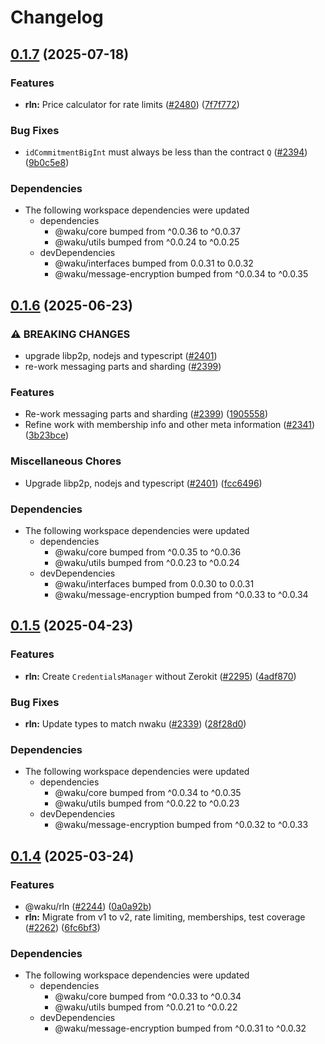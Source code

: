 # Changelog

## [0.1.7](https://github.com/waku-org/js-waku/compare/rln-v0.1.6...rln-v0.1.7) (2025-07-18)


### Features

* **rln:** Price calculator for rate limits ([#2480](https://github.com/waku-org/js-waku/issues/2480)) ([7f7f772](https://github.com/waku-org/js-waku/commit/7f7f772d9331075b57ad76eca6f803cd600c401e))


### Bug Fixes

* `idCommitmentBigInt` must always be less than the contract `Q` ([#2394](https://github.com/waku-org/js-waku/issues/2394)) ([9b0c5e8](https://github.com/waku-org/js-waku/commit/9b0c5e831140159c82a88ad9e9fe5e8ca306d909))


### Dependencies

* The following workspace dependencies were updated
  * dependencies
    * @waku/core bumped from ^0.0.36 to ^0.0.37
    * @waku/utils bumped from ^0.0.24 to ^0.0.25
  * devDependencies
    * @waku/interfaces bumped from 0.0.31 to 0.0.32
    * @waku/message-encryption bumped from ^0.0.34 to ^0.0.35

## [0.1.6](https://github.com/waku-org/js-waku/compare/rln-v0.1.5...rln-v0.1.6) (2025-06-23)


### ⚠ BREAKING CHANGES

* upgrade libp2p, nodejs and typescript ([#2401](https://github.com/waku-org/js-waku/issues/2401))
* re-work messaging parts and sharding  ([#2399](https://github.com/waku-org/js-waku/issues/2399))

### Features

* Re-work messaging parts and sharding  ([#2399](https://github.com/waku-org/js-waku/issues/2399)) ([1905558](https://github.com/waku-org/js-waku/commit/1905558753a7bf61c3dd27d6892d0f561d4c57c6))
* Refine work with membership info and other meta information ([#2341](https://github.com/waku-org/js-waku/issues/2341)) ([3b23bce](https://github.com/waku-org/js-waku/commit/3b23bceb9de5a0c250788ffb824367eabafe3728))


### Miscellaneous Chores

* Upgrade libp2p, nodejs and typescript ([#2401](https://github.com/waku-org/js-waku/issues/2401)) ([fcc6496](https://github.com/waku-org/js-waku/commit/fcc6496fef914c56f6a4d2d17c494c8b94caea3c))


### Dependencies

* The following workspace dependencies were updated
  * dependencies
    * @waku/core bumped from ^0.0.35 to ^0.0.36
    * @waku/utils bumped from ^0.0.23 to ^0.0.24
  * devDependencies
    * @waku/interfaces bumped from 0.0.30 to 0.0.31
    * @waku/message-encryption bumped from ^0.0.33 to ^0.0.34

## [0.1.5](https://github.com/waku-org/js-waku/compare/rln-v0.1.4...rln-v0.1.5) (2025-04-23)


### Features

* **rln:** Create `CredentialsManager` without Zerokit ([#2295](https://github.com/waku-org/js-waku/issues/2295)) ([4adf870](https://github.com/waku-org/js-waku/commit/4adf8706c3befd99ace8f02dc2a1350428d4a163))


### Bug Fixes

* **rln:** Update types to match nwaku ([#2339](https://github.com/waku-org/js-waku/issues/2339)) ([28f28d0](https://github.com/waku-org/js-waku/commit/28f28d0d3627d7fdd06c5970c6028ea73031786e))


### Dependencies

* The following workspace dependencies were updated
  * dependencies
    * @waku/core bumped from ^0.0.34 to ^0.0.35
    * @waku/utils bumped from ^0.0.22 to ^0.0.23
  * devDependencies
    * @waku/message-encryption bumped from ^0.0.32 to ^0.0.33

## [0.1.4](https://github.com/waku-org/js-waku/compare/rln-v0.1.3...rln-v0.1.4) (2025-03-24)


### Features

* @waku/rln ([#2244](https://github.com/waku-org/js-waku/issues/2244)) ([0a0a92b](https://github.com/waku-org/js-waku/commit/0a0a92bccb02fdf9b927bee928b040ff5d624b67))
* **rln:** Migrate from v1 to v2, rate limiting, memberships, test coverage ([#2262](https://github.com/waku-org/js-waku/issues/2262)) ([6fc6bf3](https://github.com/waku-org/js-waku/commit/6fc6bf3916d6dad3d516a5769331245f1b6d55e8))


### Dependencies

* The following workspace dependencies were updated
  * dependencies
    * @waku/core bumped from ^0.0.33 to ^0.0.34
    * @waku/utils bumped from ^0.0.21 to ^0.0.22
  * devDependencies
    * @waku/message-encryption bumped from ^0.0.31 to ^0.0.32
